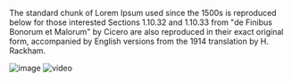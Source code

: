 The standard chunk of Lorem Ipsum used since the 1500s is reproduced below for those interested
Sections 1.10.32 and 1.10.33 from "de Finibus Bonorum et Malorum" by Cicero are also reproduced in their exact original form, accompanied by English versions from the 1914 translation by H. Rackham.


![image](https://i.imgur.com/ydnAi5N.png)
![video](https://i.imgur.com/RmJPeCl.gif)

